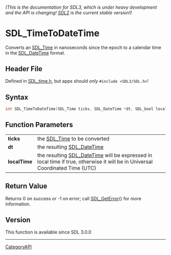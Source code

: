 ###### (This is the documentation for SDL3, which is under heavy development and the API is changing! [SDL2](https://wiki.libsdl.org/SDL2/) is the current stable version!)
# SDL_TimeToDateTime

Converts an [SDL_Time](SDL_Time) in nanoseconds since the epoch to a calendar time in the [SDL_DateTime](SDL_DateTime) format.

## Header File

Defined in [SDL_time.h](https://github.com/libsdl-org/SDL/blob/main/include/SDL3/SDL_time.h), but apps should _only_ `#include <SDL3/SDL.h>`!

## Syntax

```c
int SDL_TimeToDateTime(SDL_Time ticks, SDL_DateTime *dt, SDL_bool localTime);

```

## Function Parameters

|                   |                                                                                                                                              |
| ----------------- | -------------------------------------------------------------------------------------------------------------------------------------------- |
| **ticks**         | the [SDL_Time](SDL_Time) to be converted                                                                                                     |
| **dt**            | the resulting [SDL_DateTime](SDL_DateTime)                                                                                                   |
| **localTime**     | the resulting [SDL_DateTime](SDL_DateTime) will be expressed in local time if true, otherwise it will be in Universal Coordinated Time (UTC) |

## Return Value

Returns 0 on success or -1 on error; call [SDL_GetError](SDL_GetError)()
for more information.

## Version

This function is available since SDL 3.0.0

----
[CategoryAPI](CategoryAPI)

